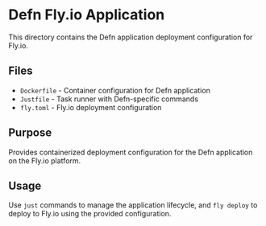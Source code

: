 # Defn Fly.io Application

This directory contains the Defn application deployment configuration for Fly.io.

## Files

- `Dockerfile` - Container configuration for Defn application
- `Justfile` - Task runner with Defn-specific commands
- `fly.toml` - Fly.io deployment configuration

## Purpose

Provides containerized deployment configuration for the Defn application on the Fly.io platform.

## Usage

Use `just` commands to manage the application lifecycle, and `fly deploy` to deploy to Fly.io using the provided configuration.